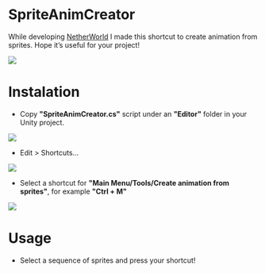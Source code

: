 # SpriteAnimCreator
While developing [NetherWorld](https://www.netherworldgame.com) I made this shortcut to create animation from sprites. Hope it’s useful for your project!

![](https://i.imgur.com/GNJqUE2.gif)

# Instalation
* Copy **"SpriteAnimCreator.cs"** script under an **"Editor"** folder in your Unity project.

![](https://i.imgur.com/FqpYg0A.png)
* Edit > Shortcuts...

![](https://i.imgur.com/HT1Sk01.png)
* Select a shortcut for **"Main Menu/Tools/Create animation from sprites"**, for example **"Ctrl + M"**

![](https://i.imgur.com/s6mR3QO.png)

# Usage
* Select a sequence of sprites and press your shortcut!
